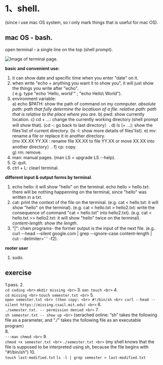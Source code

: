 # 1、shell. 
(since i use mac OS system, so i only mark things that is useful for mac OS).   
## mac OS - bash. 
open terminal - a single line on the top (shell prompt). 

![Image of terminal page](https://github.com/Penny-Zhang/images/blob/main/terminal.png). 

**basic and convenient use:**
1) it can show date and specific time when you enter "date" on it. 
2) when write "echo + anything you want it to show you", it will just show the things you write after "echo".  
   ( e.g. type "echo 'Hello, world'" ; "echo Hello\ World"). 
3) environment variable:  
    a) echo $PATH: show the path of command on my comnputer. 
       *absolute path: path that fully determine the locatiuon of a file*. 
       *relative path: path that is relative to the place where you are*.
    b) pwd: show currently location. 
    c) cd + ...: change the currently working directory (shell prompt will show that). 
       (cd -: go back to last directory）. 
    d) ls (+ ...): show the files'list of current directory. 
       (ls -l: show more details of files'list). 
    e) mv: rename a file or replace it in another directory.     
       (mv XX.XX YY.XX : rename file XX.XX to file YY.XX or move XX.XX into another directory）.
    f) cp: copy.    
    g) rm: remove.     
4) man: manual pages. 
   (man LS = upgrade LS --help). 
5) Q: quit. 
6) ctrl + L: clearl terminal.   

**different input & output forms by terminal**. 
1) echo hello: it will show "hello" on the terminal. 
   echo hello > hello.txt: there will be nothing happenning on the terminal, since  "hello" was written in a txt.  
2) cat: print the context of the file on the terminal. 
   (e.g. cat < hello.txt: it will show "hello" on the terminal). 
   (e.g. cat < hello.txt > hello2.txt: write the consequence of command "cat < hello.txt" into hello2.txt). 
   (e.g. cat < hello.txt >> hello2.txt: it will show "hello" twice on the terminal). 
*content-length: show the length*. 
3) "|": chain programs- the former output is the input of the next file. 
   (e.g. curl --head --silent google.com | grep --ignore-case content-length | cut --delimiter=' ' -f2). 

**rooter user**
1) sudo. 

## exercise
1.pass. 
2.  
`cd coding <br>`
`mkdir missing <br>`
3.
`man touch <br>`
4.  
`cd missing <br>`
`touch semester.txt <br>`
5.  
`open semester.txt <br>
(then copy: <br>
#!/bin/sh <br>
curl --head --silent https://missing.csail.mit.edu) <br>`
6.    
`./semester.txt. -- permission denied <br>`
7.  
`sh semester.txt -- show up <br>`
(serached online: “sh” takes the following file as a parameter, and “./” takes the following file as an executable program）<br>
8.  
`···man chmod <br>`
9.  
`chmod +x semester.txt <br>`
`./semester.txt <br>`
(my shell knows that the file is supposed to be interpreted using sh, because the file begins with "#!/bin/sh")
10.  
`touch last-modified.txt`
`ls -l | grep semester > last-modified.txt`







   
       
    
    
